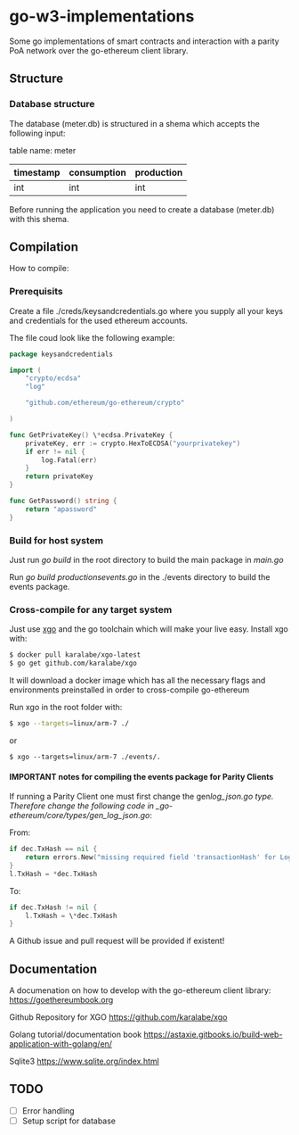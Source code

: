 # go-w3-implementations

Some go implementations of smart contracts and interaction with a parity PoA network over the go-ethereum client library.

## Structure

### Database structure

The database (meter.db) is structured in a shema which accepts the following input:

table name: meter

| timestamp | consumption | production |
| --------- | ----------- | ---------- |
| int       | int         | int        |

Before running the application you need to create a database (meter.db) with this shema.

## Compilation

How to compile:

### Prerequisits

Create a file ./creds/keysandcredentials.go where you supply all your keys and credentials for the used ethereum accounts.

The file coud look like the following example:

```go
package keysandcredentials

import (
    "crypto/ecdsa"
    "log"

    "github.com/ethereum/go-ethereum/crypto"

)

func GetPrivateKey() \*ecdsa.PrivateKey {
    privateKey, err := crypto.HexToECDSA("yourprivatekey")
    if err != nil {
        log.Fatal(err)
    }
    return privateKey
}

func GetPassword() string {
    return "apassword"
}
```

### Build for host system

Just run _go build_ in the root directory to build the main package in _main.go_

Run _go build productionsevents.go_ in the ./events directory to build the events package.

### Cross-compile for any target system

Just use [xgo](https://github.com/karalabe/xgo) and the go toolchain which will make your live easy.
Install xgo with:

```bash
$ docker pull karalabe/xgo-latest
$ go get github.com/karalabe/xgo
```

It will download a docker image which has all the necessary flags and environments preinstalled in order to cross-compile go-ethereum

Run xgo in the root folder with:

```bash
$ xgo --targets=linux/arm-7 ./
```

or

```
$ xgo --targets=linux/arm-7 ./events/.
```

#### IMPORTANT notes for compiling the events package for Parity Clients

If running a Parity Client one must first change the gen*log_json.go type. Therefore change the following code in \_go-ethereum/core/types/gen_log_json.go*:

From:

```go
if dec.TxHash == nil {
    return errors.New("missing required field 'transactionHash' for Log")
}
l.TxHash = *dec.TxHash
```

To:

```go
if dec.TxHash != nil {
    l.TxHash = \*dec.TxHash
}
```

A Github issue and pull request will be provided if existent!

## Documentation

A documenation on how to develop with the go-ethereum client library:
https://goethereumbook.org

Github Repository for XGO
https://github.com/karalabe/xgo

Golang tutorial/documentation book
https://astaxie.gitbooks.io/build-web-application-with-golang/en/

Sqlite3
https://www.sqlite.org/index.html

## TODO

- [ ] Error handling
- [ ] Setup script for database

